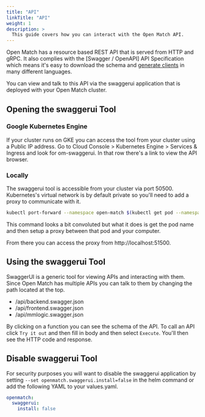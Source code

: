 ```yaml
---
title: "API"
linkTitle: "API"
weight: 1
description: >
  This guide covers how you can interact with the Open Match API.
---
```


Open Match has a resource based REST API that is served from HTTP and gRPC. It also
complies with the [Swagger / OpenAPI] API Specification which means it's easy to
download the schema and [generate clients](https://swagger.io/tools/swagger-codegen/)
in many different languages.

You can view and talk to this API via the swaggerui application that is deployed
with your Open Match cluster.

## Opening the swaggerui Tool

### Google Kubernetes Engine
If your cluster runs on GKE you can access the tool from your cluster using a Public IP address.
Go to Cloud Console > Kubernetes Engine > Services & Ingress and look for om-swaggerui.
In that row there's a link to view the API browser.

### Locally
The swaggerui tool is accessible from your cluster via port 50500. Kubernetes's
virtual network is by default private so you'll need to add a proxy to communicate with it.

```bash
kubectl port-forward --namespace open-match $(kubectl get pod --namespace open-match --selector="app=open-match,component=swaggerui" --output jsonpath='{.items[0].metadata.name}') 51500:51500
```

This command looks a bit convoluted but what it does is get the pod name and then setup a
proxy between that pod and your computer.

From there you can access the proxy from http://localhost:51500.

## Using the swaggerui Tool

SwaggerUI is a generic tool for viewing APIs and interacting with them.
Since Open Match has multiple APIs you can talk to them by changing the path located at
the top.

 * /api/backend.swagger.json
 * /api/frontend.swagger.json
 * /api/mmlogic.swagger.json

By clicking on a function you can see the schema of the API. To call an API click
`Try it out` and then fill in body and then select `Execute`. You'll then see the
HTTP code and response.

## Disable swaggerui Tool

For security purposes you will want to disable the swaggerui application by setting
`--set openmatch.swaggerui.install=false` in the helm command or add the following
YAML to your values.yaml.

```yaml
openmatch:
  swaggerui:
    install: false
```

